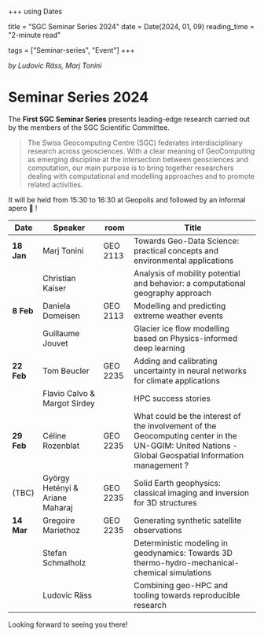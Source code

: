 +++
using Dates

title = "SGC Seminar Series 2024"
date = Date(2024, 01, 09)
reading_time = "2-minute read"

tags = ["Seminar-series", "Event"]
+++

_by Ludovic Räss, Marj Tonini_

# Seminar Series 2024

The **First SGC Seminar Series** presents leading-edge research carried out by the members of the SGC Scientific Committee.

> The Swiss Geocomputing Centre (SGC) federates interdisciplinary research across geosciences. With a clear meaning of GeoComputing as emerging discipline at the intersection between geosciences and computation, our main purpose is to bring together researchers dealing with computational and modelling approaches and to promote related activities.

It will be held from 15:30 to 16:30 at Geopolis and followed by an informal apero :tada: !

| Date | Speaker | room | Title |
| -----| ------- | ---- | ----- |
| **18 Jan** | Marj Tonini        | GEO 2113 | Towards Geo-Data Science: practical concepts and environmental applications |
|            | Christian Kaiser   |          | Analysis of mobility potential and behavior: a computational geography approach |
| **8 Feb**  | Daniela Domeisen   | GEO 2113 | Modelling and predicting extreme weather events |
|            | Guillaume Jouvet   |          | Glacier ice flow modelling based on Physics-informed deep learning |
| **22 Feb** | Tom Beucler        | GEO 2235 | Adding and calibrating uncertainty in neural networks for climate applications |
|            | Flavio Calvo & Margot Sirdey |             | HPC success stories |
| **29 Feb** | Céline Rozenblat   | GEO 2235 | What could be the interest of the involvement of the Geocomputing center in the UN-GGIM: United Nations - Global Geospatial Information management ? |
| (TBC)      | György Hetényi & Ariane Maharaj | GEO 2235 | Solid Earth geophysics: classical imaging and inversion for 3D structures |
| **14 Mar** | Gregoire Mariethoz | GEO 2235 | Generating synthetic satellite observations |
|            | Stefan Schmalholz  |          | Deterministic modeling in geodynamics: Towards 3D thermo-hydro-mechanical-chemical simulations |
|            | Ludovic Räss       |          | Combining geo-HPC and tooling towards reproducible research |

Looking forward to seeing you there!
